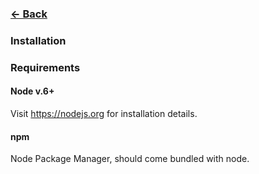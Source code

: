 ### [<- Back](../../README.md)

### Installation

### Requirements

#### Node v.6+

Visit https://nodejs.org for installation details.

#### npm

Node Package Manager, should come bundled with node.
